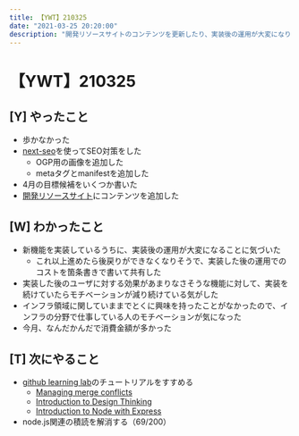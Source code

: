```yaml
---
title: 【YWT】210325
date: "2021-03-25 20:20:00"
description: "開発リソースサイトのコンテンツを更新したり、実装後の運用が大変になりそうな部分を共有したりした"
---
```


# 【YWT】210325

## [Y] やったこと

- 歩かなかった
- [next-seo](https://github.com/garmeeh/next-seo#readme)を使ってSEO対策をした
  - OGP用の画像を追加した
  - metaタグとmanifestを追加した
- 4月の目標候補をいくつか書いた
- [開発リソースサイト](http://rod.expfrom.me/)にコンテンツを追加した

## [W] わかったこと

- 新機能を実装しているうちに、実装後の運用が大変になることに気づいた
  - これ以上進めたら後戻りができなくなりそうで、実装した後の運用でのコストを箇条書きで書いて共有した
- 実装した後のユーザに対する効果があまりなさそうな機能に対して、実装を続けていたらモチベーションが減り続けている気がした
- インフラ領域に関していままでとくに興味を持ったことがなかったので、インフラの分野で仕事している人のモチベーションが気になった
- 今月、なんだかんだで消費金額が多かった

## [T] 次にやること

- [github learning lab](https://lab.github.com/githubtraining)のチュートリアルをすすめる
  - [Managing merge conflicts](https://lab.github.com/githubtraining/managing-merge-conflicts)
  - [Introduction to Design Thinking](https://lab.github.com/githubtraining/introduction-to-design-thinking)
  - [Introduction to Node with Express](https://lab.github.com/everydeveloper/introduction-to-node-with-express)
- node.js関連の積読を解消する（69/200）
